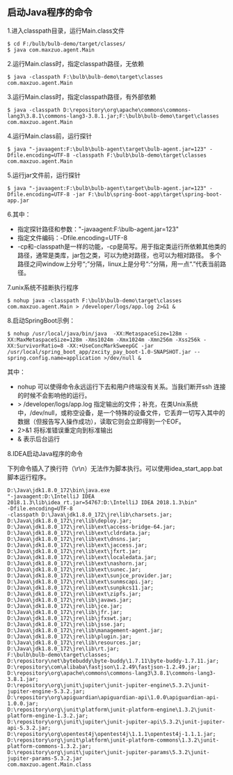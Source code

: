 ## 启动Java程序的命令
1.进入classpath目录，运行Main.class文件
```
$ cd F:/bulb/bulb-demo/target/classes/
$ java com.maxzuo.agent.Main
```
2.运行Main.class时，指定classpath路径，无依赖
```
$ java -classpath F:\bulb\bulb-demo\target\classes com.maxzuo.agent.Main
```
3.运行Main.class时，指定classpath路径，有外部依赖
```
$ java -classpath D:\repository\org\apache\commons\commons-lang3\3.8.1\commons-lang3-3.8.1.jar;F:\bulb\bulb-demo\target\classes com.maxzuo.agent.Main
```
4.运行Main.class前，运行探针
```
$ java "-javaagent:F:\bulb\bulb-agent\target\bulb-agent.jar=123" -Dfile.encoding=UTF-8 -classpath F:\bulb\bulb-demo\target\classes com.maxzuo.agent.Main
```
5.运行jar文件前，运行探针
```
$ java "-javaagent:F:\bulb\bulb-agent\target\bulb-agent.jar=123" -Dfile.encoding=UTF-8 -jar F:\bulb\spring-boot-app\target\spring-boot-app.jar
```
6.其中：
* 指定探针路径和参数："-javaagent:F:\bulb-agent.jar=123"
* 指定文件编码：-Dfile.encoding=UTF-8
* -cp和-classpath是一样的功能，-cp是简写。用于指定类运行所依赖其他类的路径，通常是类库，jar包之类，可以为绝对路径，也可以为相对路径。
  多个路径之间window上分号“;”分隔，linux上是分号“:”分隔，用一点“.”代表当前路径。

7.unix系统不挂断执行程序
```
$ nohup java -classpath F:\bulb\bulb-demo\target\classes com.maxzuo.agent.Main > /developer/logs/app.log 2>&1 &
```
8.启动SpringBoot示例：
```
$ nohup /usr/local/java/bin/java  -XX:MetaspaceSize=128m -XX:MaxMetaspaceSize=128m -Xms1024m -Xmx1024m -Xmn256m -Xss256k -XX:SurvivorRatio=8 -XX:+UseConcMarkSweepGC -jar /usr/local/spring_boot_app/zxcity_pay_boot-1.0-SNAPSHOT.jar --spring.config.name=application >/dev/null &
```
其中：
* nohup 可以使得命令永远运行下去和用户终端没有关系。当我们断开ssh 连接的时候不会影响他的运行。
* \> /developer/logs/app.log 指定输出的文件；补充，在类Unix系统中，/dev/null，或称空设备，是一个特殊的设备文件，它丢弃一切写入其中的数据（但报告写入操作成功），读取它则会立即得到一个EOF。
* 2>&1 将标准错误重定向到标准输出
* & 表示后台运行

8.IDEA启动Java程序的命令

下列命令插入了换行符（\r\n）无法作为脚本执行。可以使用idea_start_app.bat脚本运行程序。
```
D:\Java\jdk1.8.0_172\bin\java.exe
"-javaagent:D:\IntelliJ IDEA 2018.1.3\lib\idea_rt.jar=54767:D:\IntelliJ IDEA 2018.1.3\bin"
-Dfile.encoding=UTF-8
-classpath D:\Java\jdk1.8.0_172\jre\lib\charsets.jar;
D:\Java\jdk1.8.0_172\jre\lib\deploy.jar;
D:\Java\jdk1.8.0_172\jre\lib\ext\access-bridge-64.jar;
D:\Java\jdk1.8.0_172\jre\lib\ext\cldrdata.jar;
D:\Java\jdk1.8.0_172\jre\lib\ext\dnsns.jar;
D:\Java\jdk1.8.0_172\jre\lib\ext\jaccess.jar;
D:\Java\jdk1.8.0_172\jre\lib\ext\jfxrt.jar;
D:\Java\jdk1.8.0_172\jre\lib\ext\localedata.jar;
D:\Java\jdk1.8.0_172\jre\lib\ext\nashorn.jar;
D:\Java\jdk1.8.0_172\jre\lib\ext\sunec.jar;
D:\Java\jdk1.8.0_172\jre\lib\ext\sunjce_provider.jar;
D:\Java\jdk1.8.0_172\jre\lib\ext\sunmscapi.jar;
D:\Java\jdk1.8.0_172\jre\lib\ext\sunpkcs11.jar;
D:\Java\jdk1.8.0_172\jre\lib\ext\zipfs.jar;
D:\Java\jdk1.8.0_172\jre\lib\javaws.jar;
D:\Java\jdk1.8.0_172\jre\lib\jce.jar;
D:\Java\jdk1.8.0_172\jre\lib\jfr.jar;
D:\Java\jdk1.8.0_172\jre\lib\jfxswt.jar;
D:\Java\jdk1.8.0_172\jre\lib\jsse.jar;
D:\Java\jdk1.8.0_172\jre\lib\management-agent.jar;
D:\Java\jdk1.8.0_172\jre\lib\plugin.jar;
D:\Java\jdk1.8.0_172\jre\lib\resources.jar;
D:\Java\jdk1.8.0_172\jre\lib\rt.jar;
F:\bulb\bulb-demo\target\classes;
D:\repository\net\bytebuddy\byte-buddy\1.7.11\byte-buddy-1.7.11.jar;
D:\repository\com\alibaba\fastjson\1.2.49\fastjson-1.2.49.jar;
D:\repository\org\apache\commons\commons-lang3\3.8.1\commons-lang3-3.8.1.jar;
D:\repository\org\junit\jupiter\junit-jupiter-engine\5.3.2\junit-jupiter-engine-5.3.2.jar;
D:\repository\org\apiguardian\apiguardian-api\1.0.0\apiguardian-api-1.0.0.jar;
D:\repository\org\junit\platform\junit-platform-engine\1.3.2\junit-platform-engine-1.3.2.jar;
D:\repository\org\junit\jupiter\junit-jupiter-api\5.3.2\junit-jupiter-api-5.3.2.jar;
D:\repository\org\opentest4j\opentest4j\1.1.1\opentest4j-1.1.1.jar;
D:\repository\org\junit\platform\junit-platform-commons\1.3.2\junit-platform-commons-1.3.2.jar;
D:\repository\org\junit\jupiter\junit-jupiter-params\5.3.2\junit-jupiter-params-5.3.2.jar
com.maxzuo.agent.Main.class
```
